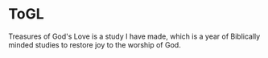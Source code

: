 # ToGL
Treasures of God's Love is a study I have made, which is a year of Biblically minded studies to restore joy to the worship of God.

